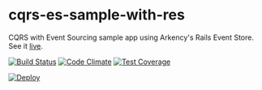 # cqrs-es-sample-with-res

CQRS with Event Sourcing sample app using Arkency's Rails Event Store. See it [live](https://cqrs-es-sample-with-res.herokuapp.com/).

[![Build Status](https://travis-ci.org/RailsEventStore/cqrs-es-sample-with-res.svg?branch=master)](https://travis-ci.org/RailsEventStore/cqrs-es-sample-with-res)
[![Code Climate](https://codeclimate.com/github/mpraglowski/cqrs-es-sample-with-res/badges/gpa.svg)](https://codeclimate.com/github/mpraglowski/cqrs-es-sample-with-res)
[![Test Coverage](https://codeclimate.com/github/mpraglowski/cqrs-es-sample-with-res/badges/coverage.svg)](https://codeclimate.com/github/mpraglowski/cqrs-es-sample-with-res/coverage)



[![Deploy](https://www.herokucdn.com/deploy/button.svg)](https://heroku.com/deploy)
